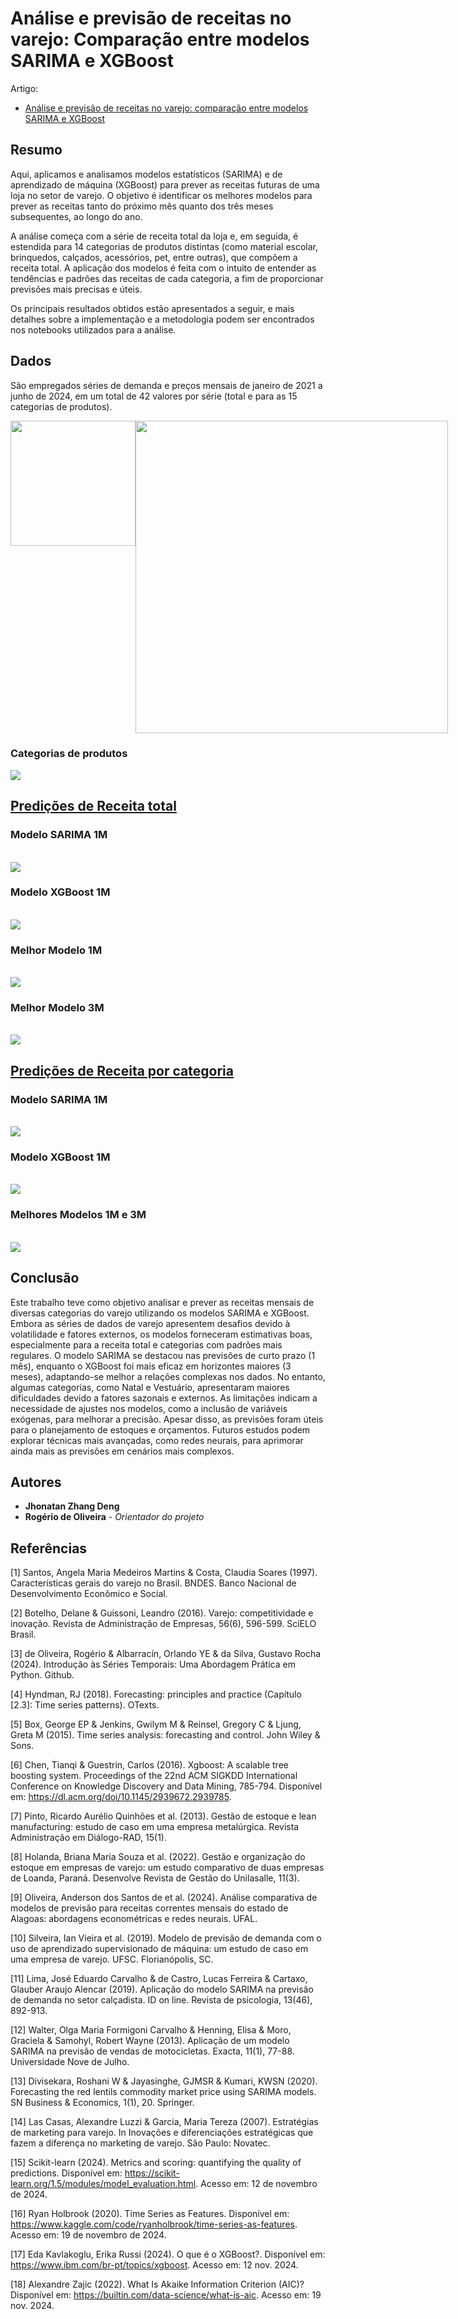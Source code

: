 # Análise e previsão de receitas no varejo: Comparação entre modelos SARIMA e XGBoost

Artigo:
- [Análise e previsão de receitas no varejo: comparação entre modelos SARIMA e XGBoost](https://github.com/jhonatan95w/SeriesTemporais-Varejo/blob/dc61e0850ec04dab6ae3ac8db05cdaaf5305f995/AnaliseSeriesTemporaisVarejo_ComparacoesSarimaXGBoost.pdf)

## Resumo

Aqui, aplicamos e analisamos modelos estatísticos (SARIMA) e de aprendizado de máquina (XGBoost) para prever as receitas futuras de uma loja no setor de varejo. O objetivo é identificar os melhores modelos para prever as receitas tanto do próximo mês quanto dos três meses subsequentes, ao longo do ano.

A análise começa com a série de receita total da loja e, em seguida, é estendida para 14 categorias de produtos distintas (como material escolar, brinquedos, calçados, acessórios, pet, entre outras), que compõem a receita total. A aplicação dos modelos é feita com o intuito de entender as tendências e padrões das receitas de cada categoria, a fim de proporcionar previsões mais precisas e úteis.

Os principais resultados obtidos estão apresentados a seguir, e mais detalhes sobre a implementação e a metodologia podem ser encontrados nos notebooks utilizados para a análise.

## Dados
São empregados séries de demanda e preços mensais de janeiro de 2021 a junho de 2024, em um total de 42 valores por série (total e para as 15 categorias de produtos).
<div style="display: flex; justify-content: space-between;">
  <img src="https://raw.githubusercontent.com/jhonatan95w/SeriesTemporais-Varejo/e8a725030a39dd8e2ec3256d9f9c16fd91a64ff5/Images/Dados_ReceitaTotal.png" width="200">
  <img src="https://raw.githubusercontent.com/jhonatan95w/SeriesTemporais-Varejo/a012796bee12cf7e4c6dd5c6d175321aa64b4dd0/Images/Grafico_ReceitaTotal.png" width="500">
</div>

### Categorias de produtos

<div style="display: flex; justify-content: space-between;">
  <img src="https://raw.githubusercontent.com/jhonatan95w/SeriesTemporais-Varejo/6d4be082b6225f7d60975c7f2400c1d1183ff0fb/Images/categoriaProduto.png">
</div>

## [Predições de Receita total](//github.com/jhonatan95w/SeriesTemporais-Varejo/blob/main/SeriesTemporais_ReceitaTotal.ipynb)

### Modelo SARIMA 1M
<br>
<img src="https://raw.githubusercontent.com/jhonatan95w/SeriesTemporais-Varejo/6d4be082b6225f7d60975c7f2400c1d1183ff0fb/Images/Sarima1M_receitaTotal.png">
<br>

### Modelo XGBoost 1M
<br>
<img src="https://raw.githubusercontent.com/jhonatan95w/SeriesTemporais-Varejo/6d4be082b6225f7d60975c7f2400c1d1183ff0fb/Images/Xgboot1M_receitaTotal.png">
<br>

### Melhor Modelo 1M
<br>
<img src="https://raw.githubusercontent.com/jhonatan95w/SeriesTemporais-Varejo/6d4be082b6225f7d60975c7f2400c1d1183ff0fb/Images/melhorModelo1M.png">
<br>

### Melhor Modelo 3M
<br>
<img src="https://raw.githubusercontent.com/jhonatan95w/SeriesTemporais-Varejo/6d4be082b6225f7d60975c7f2400c1d1183ff0fb/Images/melhorModelo3M.png">
<br>

## [Predições de Receita por categoria](https://github.com/jhonatan95w/SeriesTemporais-Varejo/blob/main/SeriesTemporais_Categoria.ipynb)

### Modelo SARIMA 1M
<br>
<img src="https://raw.githubusercontent.com/jhonatan95w/SeriesTemporais-Varejo/6d4be082b6225f7d60975c7f2400c1d1183ff0fb/Images/Sarima1M_categorias.png">
<br>

### Modelo XGBoost 1M
<br>
<img src="https://raw.githubusercontent.com/jhonatan95w/SeriesTemporais-Varejo/6d4be082b6225f7d60975c7f2400c1d1183ff0fb/Images/XGBoost1M_categorias.png">
<br>

### Melhores Modelos 1M e 3M
<br>
<img src="https://raw.githubusercontent.com/jhonatan95w/SeriesTemporais-Varejo/934c1c1473371aa2d1b553822fadc3bd30650465/Images/melhoresModelo1M_3M.png">
<br>

## Conclusão

Este trabalho teve como objetivo analisar e prever as receitas mensais de diversas categorias do varejo utilizando os modelos SARIMA e XGBoost. Embora as séries de dados de varejo apresentem desafios devido à volatilidade e fatores externos, os modelos forneceram estimativas boas, especialmente para a receita total e categorias com padrões mais regulares. O modelo SARIMA se destacou nas previsões de curto prazo (1 mês), enquanto o XGBoost foi mais eficaz em horizontes maiores (3 meses), adaptando-se melhor a relações complexas nos dados. No entanto, algumas categorias, como Natal e Vestuário, apresentaram maiores dificuldades devido a fatores sazonais e externos. As limitações indicam a necessidade de ajustes nos modelos, como a inclusão de variáveis exógenas, para melhorar a precisão. Apesar disso, as previsões foram úteis para o planejamento de estoques e orçamentos. Futuros estudos podem explorar técnicas mais avançadas, como redes neurais, para aprimorar ainda mais as previsões em cenários mais complexos.

## Autores

- **Jhonatan Zhang Deng**  
- **Rogério de Oliveira** - *Orientador do projeto*

## Referências

[1] Santos, Angela Maria Medeiros Martins & Costa, Claudia Soares (1997). Características gerais do varejo no Brasil. BNDES. Banco Nacional de Desenvolvimento Econômico e Social.

[2] Botelho, Delane & Guissoni, Leandro (2016). Varejo: competitividade e inovação. Revista de Administração de Empresas, 56(6), 596-599. SciELO Brasil.

[3] de Oliveira, Rogério & Albarracín, Orlando YE & da Silva, Gustavo Rocha (2024). Introdução às Séries Temporais: Uma Abordagem Prática em Python. Github.

[4] Hyndman, RJ (2018). Forecasting: principles and practice (Capítulo [2.3]: Time series patterns). OTexts.

[5] Box, George EP & Jenkins, Gwilym M & Reinsel, Gregory C & Ljung, Greta M (2015). Time series analysis: forecasting and control. John Wiley & Sons.

[6] Chen, Tianqi & Guestrin, Carlos (2016). Xgboost: A scalable tree boosting system. Proceedings of the 22nd ACM SIGKDD International Conference on Knowledge Discovery and Data Mining, 785-794. Disponível em: https://dl.acm.org/doi/10.1145/2939672.2939785.

[7] Pinto, Ricardo Aurélio Quinhões et al. (2013). Gestão de estoque e lean manufacturing: estudo de caso em uma empresa metalúrgica. Revista Administração em Diálogo-RAD, 15(1).

[8] Holanda, Briana Maria Souza et al. (2022). Gestão e organização do estoque em empresas de varejo: um estudo comparativo de duas empresas de Loanda, Paraná. Desenvolve Revista de Gestão do Unilasalle, 11(3).

[9] Oliveira, Anderson dos Santos de et al. (2024). Análise comparativa de modelos de previsão para receitas correntes mensais do estado de Alagoas: abordagens econométricas e redes neurais. UFAL.

[10] Silveira, Ian Vieira et al. (2019). Modelo de previsão de demanda com o uso de aprendizado supervisionado de máquina: um estudo de caso em uma empresa de varejo. UFSC. Florianópolis, SC.

[11] Lima, José Eduardo Carvalho & de Castro, Lucas Ferreira & Cartaxo, Glauber Araujo Alencar (2019). Aplicação do modelo SARIMA na previsão de demanda no setor calçadista. ID on line. Revista de psicologia, 13(46), 892-913.

[12] Walter, Olga Maria Formigoni Carvalho & Henning, Elisa & Moro, Graciela & Samohyl, Robert Wayne (2013). Aplicação de um modelo SARIMA na previsão de vendas de motocicletas. Exacta, 11(1), 77-88. Universidade Nove de Julho.

[13] Divisekara, Roshani W & Jayasinghe, GJMSR & Kumari, KWSN (2020). Forecasting the red lentils commodity market price using SARIMA models. SN Business & Economics, 1(1), 20. Springer.

[14] Las Casas, Alexandre Luzzi & Garcia, Maria Tereza (2007). Estratégias de marketing para varejo. In Inovações e diferenciações estratégicas que fazem a diferença no marketing de varejo. São Paulo: Novatec.

[15] Scikit-learn (2024). Metrics and scoring: quantifying the quality of predictions. Disponível em: https://scikit-learn.org/1.5/modules/model_evaluation.html. Acesso em: 12 de novembro de 2024.

[16] Ryan Holbrook (2020). Time Series as Features. Disponível em: https://www.kaggle.com/code/ryanholbrook/time-series-as-features. Acesso em: 19 de novembro de 2024.

[17] Eda Kavlakoglu, Erika Russi (2024). O que é o XGBoost?. Disponível em: https://www.ibm.com/br-pt/topics/xgboost. Acesso em: 12 nov. 2024.

[18] Alexandre Zajic (2022). What Is Akaike Information Criterion (AIC)? Disponível em: https://builtin.com/data-science/what-is-aic. Acesso em: 19 nov. 2024.








